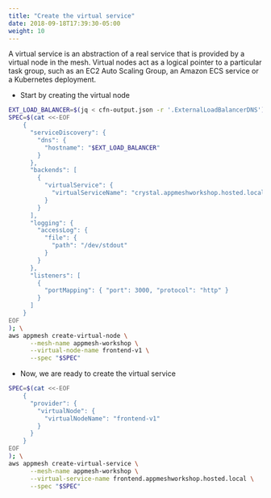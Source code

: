 ```yaml
---
title: "Create the virtual service"
date: 2018-09-18T17:39:30-05:00
weight: 10
---
```


A virtual service is an abstraction of a real service that is provided by a virtual node in the mesh. Virtual nodes act as a logical pointer to a particular task group, such as an EC2 Auto Scaling Group, an Amazon ECS service or a Kubernetes deployment.

* Start by creating the virtual node

```bash
EXT_LOAD_BALANCER=$(jq < cfn-output.json -r '.ExternalLoadBalancerDNS');
SPEC=$(cat <<-EOF
    { 
      "serviceDiscovery": {
        "dns": { 
          "hostname": "$EXT_LOAD_BALANCER"
        }
      },
      "backends": [
        {
          "virtualService": {
            "virtualServiceName": "crystal.appmeshworkshop.hosted.local"
          }
        }
      ],      
      "logging": {
        "accessLog": {
          "file": {
            "path": "/dev/stdout"
          }
        }
      },      
      "listeners": [
        {
          "portMapping": { "port": 3000, "protocol": "http" }
        }
      ]
    }
EOF
); \
aws appmesh create-virtual-node \
      --mesh-name appmesh-workshop \
      --virtual-node-name frontend-v1 \
      --spec "$SPEC"
```

* Now, we are ready to create the virtual service

```bash
SPEC=$(cat <<-EOF
    { 
      "provider": {
        "virtualNode": { 
          "virtualNodeName": "frontend-v1"
        }
      }
    }
EOF
); \
aws appmesh create-virtual-service \
      --mesh-name appmesh-workshop \
      --virtual-service-name frontend.appmeshworkshop.hosted.local \
      --spec "$SPEC"
```